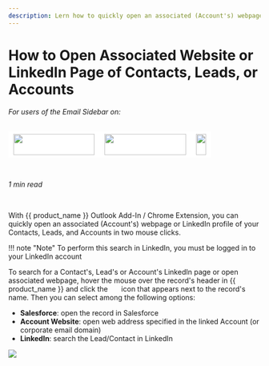 ```yaml
---
description: Lern how to quickly open an associated (Account's) webpage or LinkedIn profile of your Contacts, Leads, and Accounts in two mouse clicks
---
```

# How to Open Associated Website or LinkedIn Page of Contacts, Leads, or Accounts  
  

<i>For users of the Email Sidebar on:</i><br><br>
<div class="container" style="display: inline-block; height: 42px; width: 162px; padding: 5px 10px; background-color: #fff;"><img src="https://revenuegrid.com/revenue-inbox/wp-content/uploads/Exchange1.svg" style="height: 100%; object-fit: contain; vertical-align: middle;"></div><div class="container" style="display: inline-block; height: 42px; width: 163px; padding: 5px 10px; background-color: #fff;"><img src="https://revenuegrid.com/revenue-inbox/wp-content/uploads/Office365.svg" style="height: 100%; object-fit: contain; vertical-align: middle;"></div><div class="container" style="display: inline-block; height: 42px; width: auto; padding: 5px 10px; background-color: #fff;"><img src="https://smartcloudconnect.io/wp-content/uploads/2021/08/logo-Gmail.jpg" style="height: 100%; object-fit: contain; vertical-align: middle;"></div> 

&nbsp;

*1 min read*  

<!-- ShareThis BEGIN --> 
<div class="addthis_inline_share_toolbox"></div>
<!-- End ShareThis --> 

&nbsp;

With {{ product_name }} Outlook Add-In / Chrome Extension, you can quickly open an associated (Account's) webpage or LinkedIn profile of your Contacts, Leads, and Accounts in two mouse clicks. 

!!! note "Note"
    To perform this search in LinkedIn, you must be logged in to your LinkedIn account

To search for a Contact's, Lead's or Account's LinkedIn page or open associated webpage, hover the mouse over the record's header in {{ product_name }} and click the <img src="../../assets/images/d33v4339jhl8k0cloudfrontnet/docs/assets/57398d2e903360669faf1f0a/images/open_in_sf.png" style="display: inline-block;vertical-align: middle;width: 18px;margin-left: 1px;height: 14px;object-fit: contain;"> icon that appears next to the record's name. Then you can select among the following options:

* **Salesforce**: open the record in Salesforce
* **Account Website**: open web address specified in the linked Account (or corporate email domain)
* **LinkedIn**: search the Lead/Contact in LinkedIn

![](../assets/images/d33v4339jhl8k0cloudfrontnet/docs/assets/57398d2e903360669faf1f0a/images/585aa672c697912ffd6c4d5f.png)

&nbsp;

&#160;
 &#160;



